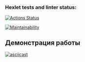 ### Hexlet tests and linter status:
[![Actions Status](https://github.com/Stanislav-Wise/python-project-49/actions/workflows/hexlet-check.yml/badge.svg)](https://github.com/Stanislav-Wise/python-project-49/actions)

[![Maintainability](https://api.codeclimate.com/v1/badges/0b0c901baad7b889d147/maintainability)](https://codeclimate.com/github/Stanislav-Wise/python-project-49/maintainability)  
  
  
## Демонстрация работы  
  
[![asciicast](https://asciinema.org/a/12345678.svg)](https://asciinema.org/a/7SN9Z6mobdgOuqFQMw3qTBF44)    
  